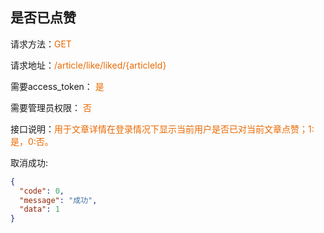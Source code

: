 ## 是否已点赞

<p>请求方法：<span style="color:#e96900">GET</p>
<p>请求地址：<span style="color:#e96900">/article/like/liked/{articleId}</span></p>
<p>需要access_token： <span style="color:#e96900">是</span></p>
<p>需要管理员权限： <span style="color:#e96900">否</span></p>

<p>接口说明：<span style="color:#e96900">用于文章详情在登录情况下显示当前用户是否已对当前文章点赞；1:是，0:否。</span></p>

取消成功:
```json
{
  "code": 0,
  "message": "成功",
  "data": 1
}
```